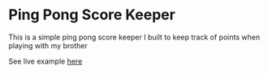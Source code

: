 # Ping Pong Score Keeper

This is a simple ping pong score keeper I built to keep track of points when playing with my brother

See live example [here](https://ultimatepingpongscorekeeper.netlify.app/)
